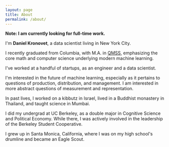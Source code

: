 ```yaml
---
layout: page
title: About
permalink: /about/
---
```


**Note: I am currently looking for full-time work.**

I'm **Daniel Kronovet**, a data scientist living in New York City.

I recently graduated from Columbia, with M.A. in [QMSS](http://www.qmss.columbia.edu/), emphasizing the core math and computer science underlying modern machine learning.

I've worked at a handful of startups, as an engineer and a data scientist.

I'm interested in the future of machine learning, especially as it pertains to questions of production, distribution, and management. I am interested in more abstract questions of measurement and representation.

In past lives, I worked on a kibbutz in Israel, lived in a Buddhist monastery in Thailand, and taught science in Mumbai.

I did my undergrad at UC Berkeley, as a double major in Cognitive Science and Political Economy. While there, I was actively involved in the leadership of the Berkeley Student Cooperative.

I grew up in Santa Monica, California, where I was on my high school's drumline and became an Eagle Scout.
